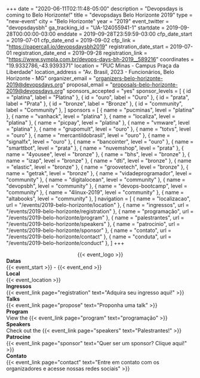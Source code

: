 +++
date = "2020-06-11T02:11:48-05:00"
description = "Devopsdays is coming to Belo Horizonte!"
title = "devopsdays Belo Horizonte 2019"
type = "new-event"
city = "Belo Horizonte"
year = "2019"
event_twitter = "devopsdaysbh"
ga_tracking_id = "UA-124055941-1"
startdate = 2019-09-28T00:00:00-03:00
enddate = 2019-09-28T23:59:59-03:00
cfp_date_start = 2019-07-01
cfp_date_end = 2019-09-02
cfp_link = "https://papercall.io/devopsdaysbh2019"
registration_date_start = 2019-07-01
registration_date_end = 2019-09-28
registration_link = "https://www.sympla.com.br/devops-days-bh-2019__589216"
coordinates = "19.9332786,-43.9393371"
location = "PUC Minas - Campus Praça da Liberdade"
location_address = "Av. Brasil, 2023 - Funcionários, Belo Horizonte - MG"
organizer_email = "organizers-belo-horizonte-2019@devopsdays.org"
proposal_email = "proposals-belo-horizonte-2019@devopsdays.org"
sponsors_accepted = "yes"
sponsor_levels = [
    { id = "platina", label = "Platina" },
    { id = "ouro", label = "Ouro" },
    { id = "prata", label = "Prata" },
    { id = "bronze", label = "Bronze" },
    { id = "community", label = "Community" },
]
sponsors = [
    { name = "pucminas", level = "platina" },
    { name = "vanhack", level = "platina" },
    { name = "localiza", level = "platina" },
    { name = "picpay", level = "platina" },
    { name = "vmware", level = "platina" },
    { name = "grupomult", level = "ouro" },
    { name = "totvs", level = "ouro" },
    { name = "mercantildobrasil", level = "ouro" },
    { name = "signalfx", level = "ouro" },
    { name = "bancointer", level = "ouro" },
    { name = "smarttbot", level = "prata" },
    { name = "nuvemshop", level = "prata" },
    { name = "4yousee", level = "bronze" },
    { name = "bhs", level = "bronze" },
    { name = "izap", level = "bronze" },
    { name = "dti", level = "bronze" },
    { name = "elastic", level = "bronze" },
    { name = "groovetech", level = "bronze" },
    { name = "getrak", level = "bronze" },
    { name = "vidadeprogramador", level = "community" },
    { name = "digitalocean", level = "community" },
    { name = "devopsbh", level = "community" },
    { name = "devops-bootcamp", level = "community" },
    { name = "4linux-2019", level = "community" },
    { name = "altabooks", level = "community" },
]
navigation = [
    { name = "localizacao", url = "/events/2019-belo-horizonte/location" },
    { name = "ingressos", url = "/events/2019-belo-horizonte/registration" },
    { name = "programação", url = "/events/2019-belo-horizonte/program" },
    { name = "palestrantes", url = "/events/2019-belo-horizonte/speakers" },
    { name = "patrocinio", url = "/events/2019-belo-horizonte/sponsor" },
    { name = "contato", url = "/events/2019-belo-horizonte/contact" },
    { name = "conduta", url = "/events/2019-belo-horizonte/conduct" },
]
+++
<div style="text-align:center;">
  {{< event_logo >}}
</div>

<div class = "row">
  <div class = "col-md-2">
    <strong>Datas</strong>
  </div>
  <div class = "col-md-8">
    {{< event_start >}} - {{< event_end >}}
  </div>
</div>

<div class = "row">
  <div class = "col-md-2">
    <strong>Local</strong>
  </div>
  <div class = "col-md-8">
    {{< event_location >}}
  </div>
</div>

<div class = "row">
  <div class = "col-md-2">
    <strong>Ingressos</strong>
  </div>
  <div class = "col-md-8">
    {{< event_link page="registration" text="Adquira seu ingresso aqui!" >}}
  </div>
</div>

<div class = "row">
  <div class = "col-md-2">
    <strong>Talks</strong>
  </div>
  <div class = "col-md-8">
    {{< event_link page="propose" text="Proponha uma talk" >}}
  </div>
</div>

<div class = "row">
  <div class = "col-md-2">
    <strong>Program</strong>
  </div>
  <div class = "col-md-8">
    View the {{< event_link page="program" text="programação" >}}
  </div>
</div>

<div class = "row">
  <div class = "col-md-2">
    <strong>Speakers</strong>
  </div>
  <div class = "col-md-8">
    Check out the {{< event_link page="speakers" text="Palestrantes!" >}}
  </div>
</div>

<div class = "row">
  <div class = "col-md-2">
    <strong>Patrocine</strong>
  </div>
  <div class = "col-md-8">
    {{< event_link page="sponsor" text="Quer ser um sponsor? Clique aqui!" >}}
  </div>
</div>

<div class = "row">
  <div class = "col-md-2">
    <strong>Contato</strong>
  </div>
  <div class = "col-md-8">
    {{< event_link page="contact" text="Entre em contato com os organizadores e acesse nossas redes sociais" >}}
  </div>
</div>

<!-- Uncomment if you added your city twitter name -->
<!--
{{< event_twitter >}}
-->
